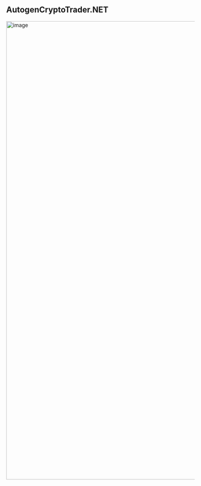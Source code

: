 ## AutogenCryptoTrader.NET

<img width="1224" alt="image" src="https://github.com/user-attachments/assets/25f49753-3a3b-4512-ba9f-962cf50a357a" />
